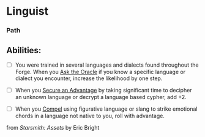 # Linguist
### Path


## Abilities:


- [ ] You were trained in several languages and dialects found throughout the Forge. When you [Ask the Oracle](Ask_the_Oracle.md) if you know a specific language or dialect you encounter, increase the likelihood by one step.

- [ ] When you [Secure an Advantage](5_Moves/Adventure/Secure_an_Advantage.md) by taking significant time to decipher an unknown language or decrypt a language based cypher, add +2.

- [ ] When you [Compel](Compel.md) using figurative language or slang to strike emotional chords in a language not native to you, roll with advantage.



from *Starsmith: Assets* by Eric Bright